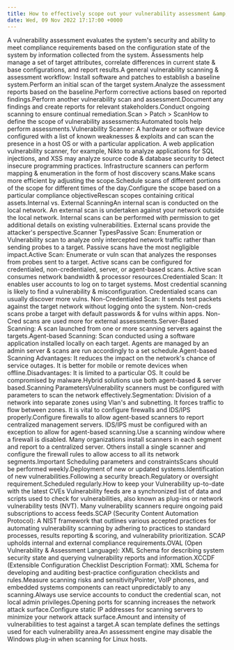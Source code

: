 ```yaml
---
title: How to effectively scope out your vulnerability assessment &amp; scanning?
date: Wed, 09 Nov 2022 17:17:00 +0000
---
```

A vulnerability assessment evaluates the system's security and ability to meet compliance requirements based on the configuration state of the system by information collected from the system. Assessments help manage a set of target attributes, correlate differences in current state & base configurations, and report results.A general vulnerability scanning & assessment workflow: Install software and patches to establish a baseline system.Perform an initial scan of the target system.Analyze the assessment reports based on the baseline.Perform corrective actions based on reported findings.Perform another vulnerability scan and assessment.Document any findings and create reports for relevant stakeholders.Conduct ongoing scanning to ensure continual remediation.Scan > Patch > ScanHow to define the scope of vulnerability assessments:Automated tools help perform assessments.Vulnerability Scanner: A hardware or software device configured with a list of known weaknesses & exploits and can scan the presence in a host OS or with a particular application. A web application vulnerability scanner, for example, Nikto to analyze applications for SQL injections, and XSS may analyze source code & database security to detect insecure programming practices. Infrastructure scanners can perform mapping & enumeration in the form of host discovery scans.Make scans more efficient by adjusting the scope.Schedule scans of different portions of the scope for different times of the day.Configure the scope based on a particular compliance objectiveRescan scopes containing critical assets.Internal vs. External ScanningAn internal scan is conducted on the local network. An external scan is undertaken against your network outside the local network. Internal scans can be performed with permission to get additional details on existing vulnerabilities. External scans provide the attacker's perspective.Scanner TypesPassive Scan: Enumeration or Vulnerability scan to analyze only intercepted network traffic rather than sending probes to a target. Passive scans have the most negligible impact.Active Scan: Enumerate or vuln scan that analyzes the responses from probes sent to a target. Active scans can be configured for credentialed, non-credentialed, server, or agent-based scans. Active scan consumes network bandwidth & processor resources.Credentialed Scan: It enables user accounts to log on to target systems. Most credential scanning is likely to find a vulnerability & misconfiguration. Credentialed scans can usually discover more vulns. Non-Credentialed Scan: It sends test packets against the target network without logging onto the system. Non-creds scans probe a target with default passwords & for vulns within apps. Non-Cred scans are used more for external assessments.Server-Based Scanning: A scan launched from one or more scanning servers against the targets.Agent-based Scanning: Scan conducted using a software application installed locally on each target. Agents are managed by an admin server & scans are run accordingly to a set schedule.Agent-based Scanning Advantages: It reduces the impact on the network's chance of service outages. It is better for mobile or remote devices when offline.Disadvantages: It is limited to a particular OS. It could be compromised by malware.Hybrid solutions use both agent-based & server based.Scanning ParametersVulnerability scanners must be configured with parameters to scan the network effectively.Segmentation: Division of a network into separate zones using Vlan's and subnetting. It forces traffic to flow between zones. It is vital to configure firewalls and IDS/IPS properly.Configure firewalls to allow agent-based scanners to report centralized management servers. IDS/IPS must be configured with an exception to allow for agent-based scanning.Use a scanning window where a firewall is disabled. Many organizations install scanners in each segment and report to a centralized server. Others install a single scanner and configure the firewall rules to allow access to all its network segments.Important Scheduling parameters and constraintsScans should be performed weekly.Deployment of new or updated systems.Identification of new vulnerabilities.Following a security breach.Regulatory or oversight requirement.Scheduled regularly.How to keep your Vulnerability up-to-date with the latest CVEs Vulnerability feeds are a synchronized list of data and scripts used to check for vulnerabilities, also known as plug-ins or network vulnerability tests (NVT). Many vulnerability scanners require ongoing paid subscriptions to access feeds.SCAP (Security Content Automation Protocol): A NIST framework that outlines various accepted practices for automating vulnerability scanning by adhering to practices to standard processes, results reporting & scoring, and vulnerability prioritization. SCAP upholds internal and external compliance requirements.OVAL (Open Vulnerability & Assessment Language): XML Schema for describing system security state and querying vulnerability reports and information.XCCDF (Extensible Configuration Checklist Description Format): XML Schema for developing and auditing best-practice configuration checklists and rules.Measure scanning risks and sensitivityPointer, VoIP phones, and embedded systems components can react unpredictably to any scanning.Always use service accounts to conduct the credential scan, not local admin privileges.Opening ports for scanning increases the network attack surface.Configure static IP addresses for scanning servers to minimize your network attack surface.Amount and intensity of vulnerabilities to test against a target.A scan template defines the settings used for each vulnerability area.An assessment engine may disable the Windows plug-in when scanning for Linux hosts.